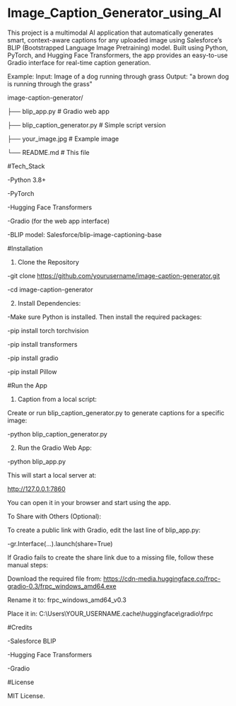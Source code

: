 # Image_Caption_Generator_using_AI
This project is a multimodal AI application that automatically generates smart, context-aware captions for any uploaded image using Salesforce’s BLIP (Bootstrapped Language Image Pretraining) model.  Built using Python, PyTorch, and Hugging Face Transformers, the app provides an easy-to-use Gradio interface for real-time caption generation.

Example:
Input: Image of a dog running through grass
Output: "a brown dog is running through the grass"

image-caption-generator/

├── blip_app.py                # Gradio web app

├── blip_caption_generator.py  # Simple script version

├── your_image.jpg             # Example image

└── README.md                  # This file

#Tech_Stack

-Python 3.8+

-PyTorch

-Hugging Face Transformers

-Gradio (for the web app interface)

-BLIP model: Salesforce/blip-image-captioning-base

#Installation

1. Clone the Repository

-git clone https://github.com/yourusername/image-caption-generator.git

-cd image-caption-generator

2. Install Dependencies:

-Make sure Python is installed. Then install the required packages:

-pip install torch torchvision

-pip install transformers

-pip install gradio

-pip install Pillow

#Run the App
1. Caption from a local script:

Create or run blip_caption_generator.py to generate captions for a specific image:

-python blip_caption_generator.py

2. Run the Gradio Web App:

-python blip_app.py

This will start a local server at:

http://127.0.0.1:7860

You can open it in your browser and start using the app.

To Share with Others (Optional):

To create a public link with Gradio, edit the last line of blip_app.py:

-gr.Interface(...).launch(share=True)

If Gradio fails to create the share link due to a missing file, follow these manual steps:

Download the required file from: https://cdn-media.huggingface.co/frpc-gradio-0.3/frpc_windows_amd64.exe

Rename it to: frpc_windows_amd64_v0.3

Place it in: C:\Users\YOUR_USERNAME\.cache\huggingface\gradio\frpc

#Credits

-Salesforce BLIP

-Hugging Face Transformers

-Gradio

#License

MIT License.




